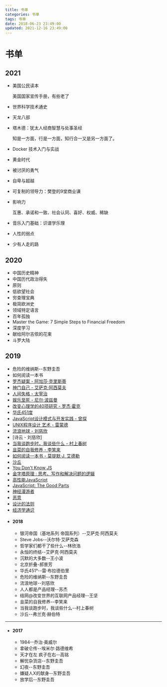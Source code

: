 ```yaml
---
title: 书单
categories: 书单
tags: 书单
date: 2018-06-23 23:49:00
updated: 2021-12-16 23:49:00
---
```

# 书单

## 2021

- 美国公民读本

  美国国家宣传手册，有些老了

- 世界科学技术通史

- 天龙八部

- 塔木德：犹太人经商智慧与处事圣经

  知是一方面，行是一方面，知行合一又是另一方面了。

- Docker 技术入门与实战

- 黄金时代

- 被讨厌的勇气

- 自卑与超越

- 可复制的领导力：樊登的9堂商业课

- 影响力

  互惠、承诺和一致、社会认同、喜好、权威、稀缺

- 音乐入门基础：识谱学乐理

- 人性的弱点

- 少有人走的路

## 2020

- 中国历史精神
- 中国历代政治得失
- 原则
- 低欲望社会
- 穷查理宝典
- 极简欧洲史
- 领域特定语言
- 百年孤独
- Master the Game: 7 Simple Steps to Financial Freedom
- 深度学习
- 献给阿尔吉侬的花束
- 斗罗大陆

## 2019

- 危险的维纳斯--东野圭吾
- 如何阅读一本书
- [罗杰疑案 - 阿加莎·克里斯蒂](https://book.douban.com/subject/1807516/)
- [神门自己 - 艾萨克·阿西莫夫](https://book.douban.com/subject/26264967/)
- [人间失格 - 太宰治](https://book.douban.com/subject/4011670/)
- [娱乐至死 - 尼尔·波兹曼](https://book.douban.com/subject/1062193/)
- [改变心理学的40项研究 - 罗杰·霍克](https://book.douban.com/subject/5248516/>)
- [华氏451度](https://book.douban.com/subject/1764585/)
- [JavaScript设计模式与开发实践 - 曾探](https://book.douban.com/subject/26382780/)
- [UNIX程序设计 艺术 - 雷蒙德](https://book.douban.com/subject/1161027/)
- [流浪地球 - 刘慈欣](https://book.douban.com/subject/3266609/)
- [诗云 - 刘慈欣]
- [当我谈跑步时，我谈些什么 - 村上春树](https://book.douban.com/subject/26575679/)
- [韭菜的自我修养 - 李笑来](https://book.douban.com/subject/30314653/)
- [如何阅读一本书 - 莫提默·J. 艾德勒](https://book.douban.com/subject/1013208/)
- [沙丘](https://book.douban.com/subject/26836970/) 
- [You Don't Know JS](https://github.com/getify/You-Dont-Know-JS)
- [金字塔原理 : 思考、写作和解决问题的逻辑](https://book.douban.com/subject/1020644/) 
- [高性能JavaScript](https://book.douban.com/subject/5362856/)
- [JavaScript: The Good Parts](https://book.douban.com/subject/2994925/)
- [神经漫游者](https://book.douban.com/subject/24107596/)
- [恶意](https://book.douban.com/subject/26877752/)
- [设计的法则](https://book.douban.com/subject/4845129/)
- [经济学通识](https://book.douban.com/subject/26582558/)

+ #### 2018
    - 银河帝国（基地系列 帝国系列）--艾萨克·阿西莫夫
    - Steve Jobs--沃尔特·艾萨克森
    - 哲学家们都干了些什么--林欣浩
    - 永恒的终结--艾萨克·阿西莫夫
    - 沉默的大多数--王小波
    - 北京折叠-郝景芳
    - 华氏451°--雷·布拉德伯里
    - 危险的维纳斯--东野圭吾
    - 流浪地球--刘慈欣
    - 人人都是产品经理--苏杰
    - 结网@改变世界的互联网产品经理--王坚
    - 韭菜的自我修养--李笑来
    - 当我谈跑步时，我谈些什么--村上春树
    - 沙丘--弗兰克·赫伯特
---
+ #### 2017
    - 1984--乔治·奥威尔
    - 拿破仑传--埃米尔·路德维希
    - 天才在左 疯子在右--高铭
    - 解忧杂货店--东野圭吾
    - 幻夜--东野圭吾
    - 嫌疑人X的献身--东野圭吾
    - 放学后--东野圭吾